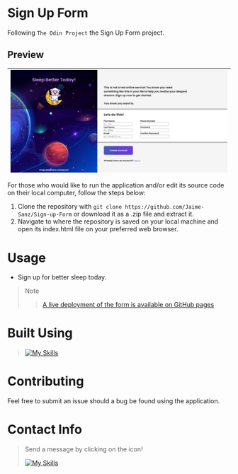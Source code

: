 # Sign Up Form
Following `The Odin Project` the Sign Up Form project.
## Preview
| ![](assets/signup.png) |
|----|

For those who would like to run the application and/or edit its source code on their local computer, follow the steps below:

1. Clone the repository with `git clone https://github.com/Jaime-Sanz/Sign-up-Form` or download it as a .zip file and extract it.
2. Navigate to where the repository is saved on your local machine and open its index.html file on your preferred web browser.

# Usage
- Sign up for better sleep today. 

> Note
>
>> [A live deployment of the form is available on GitHub pages](https://jaime-sanz.github.io/Sign-up-Form/)

# Built Using
> [![My Skills](https://skillicons.dev/icons?i=html,css,vscode,discord)](https://skillicons.dev)

# Contributing
Feel free to submit an issue should a bug be found using the application.

# Contact Info
> Send a message by clicking on the icon!
> 
> [![My Skills](https://skillicons.dev/icons?i=linkedin)](https://www.linkedin.com/in/jaime-sanchez-a95874245/)
